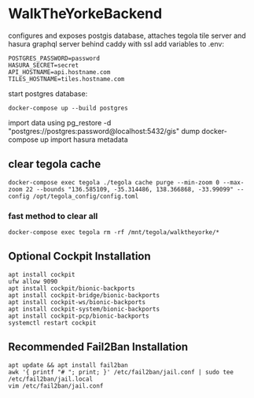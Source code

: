 # WalkTheYorkeBackend
configures and exposes postgis database, attaches tegola tile server and hasura graphql server behind caddy with ssl
add variables to .env:
```
POSTGRES_PASSWORD=password
HASURA_SECRET=secret
API_HOSTNAME=api.hostname.com
TILES_HOSTNAME=tiles.hostname.com
```
start postgres database:
```
docker-compose up --build postgres
```
import data using pg_restore -d "postgres://postgres:password@localhost:5432/gis" dump
docker-compose up
import hasura metadata

## clear tegola cache
```
docker-compose exec tegola ./tegola cache purge --min-zoom 0 --max-zoom 22 --bounds "136.585109, -35.314486, 138.366868, -33.99099" --config /opt/tegola_config/config.toml
```
### fast method to clear all
```
docker-compose exec tegola rm -rf /mnt/tegola/walktheyorke/*
```

## Optional Cockpit Installation
```
apt install cockpit
ufw allow 9090
apt install cockpit/bionic-backports
apt install cockpit-bridge/bionic-backports
apt install cockpit-ws/bionic-backports
apt install cockpit-system/bionic-backports
apt install cockpit-pcp/bionic-backports
systemctl restart cockpit
```
## Recommended Fail2Ban Installation
```
apt update && apt install fail2ban
awk '{ printf "# "; print; }' /etc/fail2ban/jail.conf | sudo tee /etc/fail2ban/jail.local
vim /etc/fail2ban/jail.conf
```
